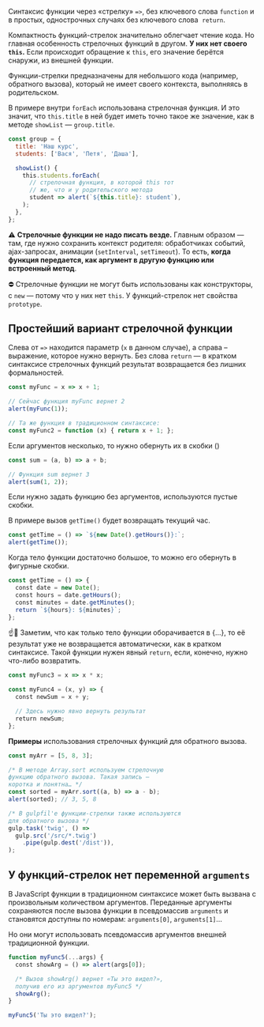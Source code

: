 Синтаксис функции через «стрелку» `=>`, без ключевого слова `function` и в простых, однострочных случаях без ключевого слова  `return`.

Компактность функций-стрелок значительно облегчает чтение кода. Но главная особенность стрелочных функций в другом. **У них нет своего `this`.** Если происходит обращение к `this`, его значение берётся снаружи, из внешней функции.

Функции-стрелки предназначены для небольшого кода (например, обратного вызова), который не имеет своего контекста, выполняясь в родительском.

В примере внутри `forEach` использована стрелочная функция. И это значит, что `this.title` в ней будет иметь точно такое же значение, как в методе `showList` — `group.title`.

```javascript
const group = {
  title: 'Наш курс',
  students: ['Вася', 'Петя', 'Даша'],

  showList() {
    this.students.forEach(
      // стрелочная функция, в которой this тот
      // же, что и у родительского метода
      student => alert(`${this.title}: student`),
    );
  },
};
```

⚠️ **Стрелочные функции не надо писать везде.** Главным образом — там, где нужно сохранить контекст родителя: обработчиках событий, ajax-запросах, анимации (`setInterval`, `setTimeout`). То есть, **когда функция передается, как аргумент в другую функцию или встроенный метод**.

⛔️ Стрелочные функции не могут быть использованы как конструкторы, с `new` — потому что у них нет `this`. У функций-стрелок нет свойства `prototype`.

## Простейший вариант стрелочной функции

Слева от `=>` находится параметр (`x` в данном случае), а справа – выражение, которое нужно вернуть. Без слова `return` — в кратком синтаксисе стрелочных функций результат возвращается без лишних формальностей.

```javascript
const myFunc = x => x + 1;

// Сейчас функция myFunc вернет 2
alert(myFunc(1));

// Та же функция в традиционном синтаксисе:
const myFunc2 = function (x) { return x + 1; };
```

Если аргументов несколько, то нужно обернуть их в скобки ()

```javascript
const sum = (a, b) => a + b;

// Функция sum вернет 3
alert(sum(1, 2));
```

Если нужно задать функцию без аргументов, используются пустые скобки.

В примере вызов `getTime()` будет возвращать текущий час.

```javascript
const getTime = () => `${new Date().getHours()}:`;
alert(getTime());
```

Когда тело функции достаточно большое, то можно его обернуть в фигурные скобки.

```javascript
const getTime = () => {
  const date = new Date();
  const hours = date.getHours();
  const minutes = date.getMinutes();
  return `${hours}: ${minutes}`;
};
```

☝️🧐 Заметим, что как только тело функции оборачивается в {...}, то её результат уже не возвращается автоматически, как в кратком синтаксисе. Такой функции нужен явный `return`, если, конечно, нужно что-либо возвратить.

```javascript
const myFunc3 = x => x * x;

const myFunc4 = (x, y) => {
  const newSum = x + y;

  // Здесь нужно явно вернуть результат
  return newSum;
};
```

**Примеры** использования стрелочных функций для обратного вызова.

```javascript
const myArr = [5, 8, 3];

/* В методе Array.sort используем стрелочную
функцию обратного вызова. Такая запись –
коротка и понятна… */
const sorted = myArr.sort((a, b) => a - b);
alert(sorted); // 3, 5, 8

/* В gulpfil'e функции-стрелки также используются
для обратного вызова */
gulp.task('twig', () =>
  gulp.src('/src/*.twig')
    .pipe(gulp.dest('/dist')),
);
```

## У функций-стрелок нет переменной `arguments`

В JavaScript функции в традиционном синтаксисе может быть вызвана с произвольным количеством аргументов. Переданные аргументы сохраняются после вызова функции в псевдомассив `arguments` и становятся доступны по номерам: `arguments[0]`, `arguments[1]`…

Но они могут использовать псевдомассив аргументов внешней традиционной функции.

```javascript
function myFunc5(...args) {
  const showArg = () => alert(args[0]);

  /* Вызов showArg() вернет «Ты это видел?»,
  получив его из аргументов myFunc5 */
  showArg();
}

myFunc5('Ты это видел?');
```

